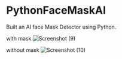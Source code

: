 # PythonFaceMaskAI
Built an AI face Mask Detector using Python.

with mask
![Screenshot (9)](https://user-images.githubusercontent.com/69466504/236691248-a8b5291d-ce9f-4a74-8b01-a401c7166375.jpg)

without mask
![Screenshot (10)](https://user-images.githubusercontent.com/69466504/236691254-0dd39dac-65f6-424a-af43-b439fabba663.jpg)
